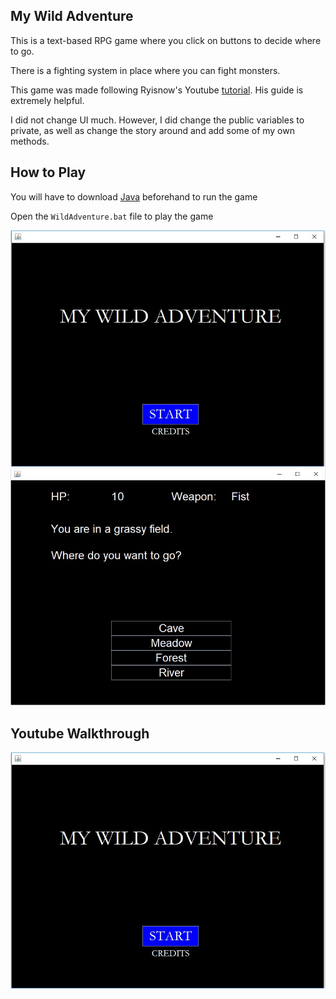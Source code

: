 ## My Wild Adventure
This is a text-based RPG game where you click on buttons to decide where to go.

There is a fighting system in place where you can fight monsters.

This game was made following Ryisnow's Youtube [tutorial](https://www.youtube.com/watch?v=G5yr4sekAI0). His guide is extremely helpful.

I did not change UI much. However, I did change the public variables to private, as well as change the story around and add some of my own methods.

## How to Play

You will have to download [Java](https://www.java.com/en/) beforehand to run the game

Open the `WildAdventure.bat` file to play the game

<img src="https://github.com/windcloak/WildAdventure/blob/master/sc1.jpg" title="Title Screen">

<img src="https://github.com/windcloak/WildAdventure/blob/master/sc2.jpg" title="Gameplay">

## Youtube Walkthrough

[<img src="https://github.com/windcloak/WildAdventure/blob/master/sc1.jpg" title="Title Screen">](https://www.youtube.com/watch?v=8UmtPQA-cE8)
